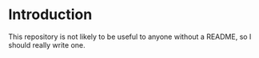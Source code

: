# Introduction

This repository is not likely to be useful to anyone without a README, so I should really write one.

